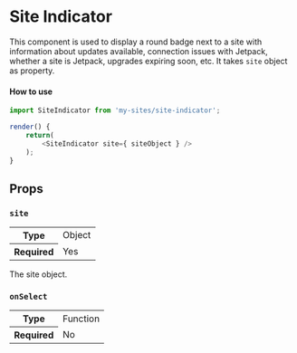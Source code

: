 Site Indicator
==============

This component is used to display a round badge next to a site with information about updates available, connection issues with Jetpack, whether a site is Jetpack, upgrades expiring soon, etc. It takes `site` object as property.

#### How to use

```js
import SiteIndicator from 'my-sites/site-indicator';

render() {
	return(
		<SiteIndicator site={ siteObject } />
	);
}
```

## Props

### `site`

<table>
	<tr><th>Type</th><td>Object</td></tr>
	<tr><th>Required</th><td>Yes</td></tr>
</table>

The site object. 

### `onSelect`

<table>
	<tr><th>Type</th><td>Function</td></tr>
	<tr><th>Required</th><td>No</td></tr>
</table>
